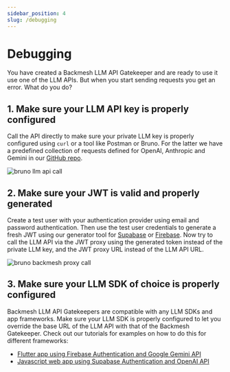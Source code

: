 ```yaml
---
sidebar_position: 4
slug: /debugging
---
```


# Debugging

You have created a Backmesh LLM API Gatekeeper and are ready to use it use one of the LLM APIs. But when you start sending requests you get an error. What do you do?

## 1. Make sure your LLM API key is properly configured

Call the API directly to make sure your private LLM key is properly configured using `curl` or a tool like Postman or Bruno. For the latter we have a predefined collection of requests defined for OpenAI, Anthropic and Gemini in our [GitHub repo](https://github.com/backmesh/backmesh/tree/main/collections).

![bruno llm api call](/debugging/bruno_llm_api.png)

## 2. Make sure your JWT is valid and properly generated

Create a test user with your authentication provider using email and password authentication. Then use the test user credentials to generate a fresh JWT using our generator tool for [Supabase](/supabase-jwt) or [Firebase](/firebase-jwt). Now try to call the LLM API via the JWT proxy using the generated token instead of the private LLM key, and the JWT proxy URL instead of the LLM API URL.

![bruno backmesh proxy call](/debugging/bruno_proxy.png)

## 3. Make sure your LLM SDK of choice is properly configured

Backmesh LLM API Gatekeepers are compatible with any LLM SDKs and app frameworks. Make sure your LLM SDK is properly configured to let you override the base URL of the LLM API with that of the Backmesh Gatekeeper. Check out our tutorials for examples on how to do this for different frameworks:

- [Flutter app using Firebase Authentication and Google Gemini API](/docs/firebase)
- [Javascript web app using Supabase Authentication and OpenAI API](/docs/supabase)
